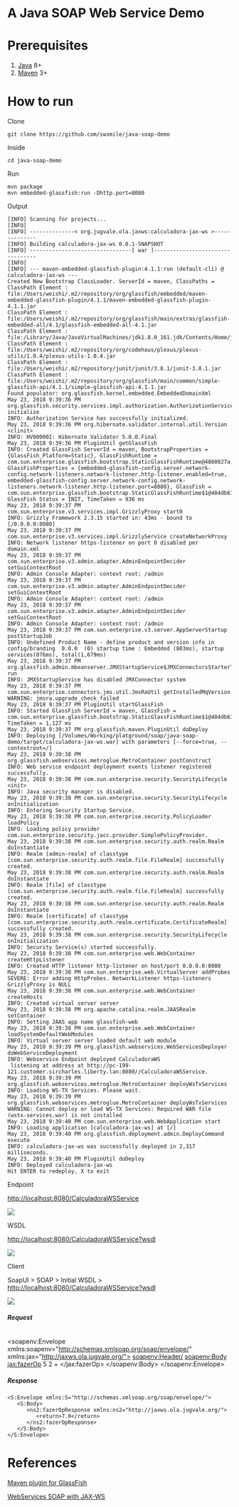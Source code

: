 # A Java SOAP Web Service Demo


# Prerequisites

1. [Java](http://www.oracle.com/technetwork/java/javase/downloads/jdk8-downloads-2133151.html) 8+
2. [Maven](https://maven.apache.org) 3+


# How to run

Clone

```
git clone https://github.com/swsmile/java-soap-demo
```

Inside

```
cd java-soap-demo
```

Run

```
mvn package
mvn embedded-glassfish:run -Dhttp.port=8080
```


Output

```
[INFO] Scanning for projects...
[INFO]
[INFO] --------------< org.jugvale.ola.jaxws:calculadora-jax-ws >--------------
[INFO] Building calculadora-jax-ws 0.0.1-SNAPSHOT
[INFO] --------------------------------[ war ]---------------------------------
[INFO]
[INFO] --- maven-embedded-glassfish-plugin:4.1.1:run (default-cli) @ calculadora-jax-ws ---
Created New Bootstrap ClassLoader. ServerId = maven, ClassPaths =
ClassPath Element : file:/Users/weishi/.m2/repository/org/glassfish/embedded/maven-embedded-glassfish-plugin/4.1.1/maven-embedded-glassfish-plugin-4.1.1.jar
ClassPath Element : file:/Users/weishi/.m2/repository/org/glassfish/main/extras/glassfish-embedded-all/4.1/glassfish-embedded-all-4.1.jar
ClassPath Element : file:/Library/Java/JavaVirtualMachines/jdk1.8.0_161.jdk/Contents/Home/jre/../lib/tools.jar
ClassPath Element : file:/Users/weishi/.m2/repository/org/codehaus/plexus/plexus-utils/1.0.4/plexus-utils-1.0.4.jar
ClassPath Element : file:/Users/weishi/.m2/repository/junit/junit/3.8.1/junit-3.8.1.jar
ClassPath Element : file:/Users/weishi/.m2/repository/org/glassfish/main/common/simple-glassfish-api/4.1.1/simple-glassfish-api-4.1.1.jar
Found populator: org.glassfish.kernel.embedded.EmbeddedDomainXml
May 23, 2018 9:39:36 PM org.glassfish.security.services.impl.authorization.AuthorizationServiceImpl initialize
INFO: Authorization Service has successfully initialized.
May 23, 2018 9:39:36 PM org.hibernate.validator.internal.util.Version <clinit>
INFO: HV000001: Hibernate Validator 5.0.0.Final
May 23, 2018 9:39:36 PM PluginUtil getGlassFish
INFO: Created GlassFish ServerId = maven, BootstrapProperties = {GlassFish_Platform=Static}, GlassFishRuntime = com.sun.enterprise.glassfish.bootstrap.StaticGlassFishRuntime@4860827a, GlassFishProperties = {embedded-glassfish-config.server.network-config.network-listeners.network-listener.http-listener.enabled=true, embedded-glassfish-config.server.network-config.network-listeners.network-listener.http-listener.port=8080}, GlassFish = com.sun.enterprise.glassfish.bootstrap.StaticGlassFishRuntime$1@404db674, GlassFish Status = INIT, TimeTaken = 936 ms
May 23, 2018 9:39:37 PM com.sun.enterprise.v3.services.impl.GrizzlyProxy start0
INFO: Grizzly Framework 2.3.15 started in: 43ms - bound to [/0.0.0.0:8080]
May 23, 2018 9:39:37 PM com.sun.enterprise.v3.services.impl.GrizzlyService createNetworkProxy
INFO: Network listener https-listener on port 0 disabled per domain.xml
May 23, 2018 9:39:37 PM com.sun.enterprise.v3.admin.adapter.AdminEndpointDecider setGuiContextRoot
INFO: Admin Console Adapter: context root: /admin
May 23, 2018 9:39:37 PM com.sun.enterprise.v3.admin.adapter.AdminEndpointDecider setGuiContextRoot
INFO: Admin Console Adapter: context root: /admin
May 23, 2018 9:39:37 PM com.sun.enterprise.v3.admin.adapter.AdminEndpointDecider setGuiContextRoot
INFO: Admin Console Adapter: context root: /admin
May 23, 2018 9:39:37 PM com.sun.enterprise.v3.server.AppServerStartup postStartupJob
INFO: Undefined Product Name - define product and version info in config/branding  0.0.0  (0) startup time : Embedded (803ms), startup services(876ms), total(1,679ms)
May 23, 2018 9:39:37 PM org.glassfish.admin.mbeanserver.JMXStartupService$JMXConnectorsStarterThread run
INFO: JMXStartupService has disabled JMXConnector system
May 23, 2018 9:39:37 PM com.sun.enterprise.connectors.jms.util.JmsRaUtil getInstalledMqVersion
WARNING: jmsra.upgrade_check_failed
May 23, 2018 9:39:37 PM PluginUtil startGlassFish
INFO: Started GlassFish ServerId = maven, GlassFish = com.sun.enterprise.glassfish.bootstrap.StaticGlassFishRuntime$1@404db674, TimeTaken = 1,127 ms
May 23, 2018 9:39:37 PM org.glassfish.maven.PluginUtil doDeploy
INFO: Deploying [/Volumes/Working/platground/soap/java-soap-demo/target/calculadora-jax-ws.war] with parameters [--force=true, --contextroot=/]
May 23, 2018 9:39:38 PM org.glassfish.webservices.metroglue.MetroContainer postConstruct
INFO: Web service endpoint deployment events listener registered successfully.
May 23, 2018 9:39:38 PM com.sun.enterprise.security.SecurityLifecycle <init>
INFO: Java security manager is disabled.
May 23, 2018 9:39:38 PM com.sun.enterprise.security.SecurityLifecycle onInitialization
INFO: Entering Security Startup Service.
May 23, 2018 9:39:38 PM com.sun.enterprise.security.PolicyLoader loadPolicy
INFO: Loading policy provider com.sun.enterprise.security.jacc.provider.SimplePolicyProvider.
May 23, 2018 9:39:38 PM com.sun.enterprise.security.auth.realm.Realm doInstantiate
INFO: Realm [admin-realm] of classtype [com.sun.enterprise.security.auth.realm.file.FileRealm] successfully created.
May 23, 2018 9:39:38 PM com.sun.enterprise.security.auth.realm.Realm doInstantiate
INFO: Realm [file] of classtype [com.sun.enterprise.security.auth.realm.file.FileRealm] successfully created.
May 23, 2018 9:39:38 PM com.sun.enterprise.security.auth.realm.Realm doInstantiate
INFO: Realm [certificate] of classtype [com.sun.enterprise.security.auth.realm.certificate.CertificateRealm] successfully created.
May 23, 2018 9:39:38 PM com.sun.enterprise.security.SecurityLifecycle onInitialization
INFO: Security Service(s) started successfully.
May 23, 2018 9:39:38 PM com.sun.enterprise.web.WebContainer createHttpListener
INFO: Created HTTP listener http-listener on host/port 0.0.0.0:8080
May 23, 2018 9:39:38 PM com.sun.enterprise.web.VirtualServer addProbes
SEVERE: Error adding HttpProbes. NetworkListener https-listeners GrizzlyProxy is NULL
May 23, 2018 9:39:38 PM com.sun.enterprise.web.WebContainer createHosts
INFO: Created virtual server server
May 23, 2018 9:39:38 PM org.apache.catalina.realm.JAASRealm setContainer
INFO: Setting JAAS app name glassfish-web
May 23, 2018 9:39:38 PM com.sun.enterprise.web.WebContainer loadSystemDefaultWebModules
INFO: Virtual server server loaded default web module
May 23, 2018 9:39:39 PM org.glassfish.webservices.WebServicesDeployer doWebServiceDeployment
INFO: Webservice Endpoint deployed CalculadoraWS
 listening at address at http://pc-199-121.customer.sircharles.liberty.lan:8080//CalculadoraWSService.
May 23, 2018 9:39:39 PM org.glassfish.webservices.metroglue.MetroContainer deployWsTxServices
INFO: Loading WS-TX Services. Please wait.
May 23, 2018 9:39:39 PM org.glassfish.webservices.metroglue.MetroContainer deployWsTxServices
WARNING: Cannot deploy or load WS-TX Services: Required WAR file (wstx-services.war) is not installed
May 23, 2018 9:39:40 PM com.sun.enterprise.web.WebApplication start
INFO: Loading application [calculadora-jax-ws] at [/]
May 23, 2018 9:39:40 PM org.glassfish.deployment.admin.DeployCommand execute
INFO: calculadora-jax-ws was successfully deployed in 2,317 milliseconds.
May 23, 2018 9:39:40 PM PluginUtil doDeploy
INFO: Deployed calculadora-jax-ws
Hit ENTER to redeploy, X to exit
```


Endpoint

[http://localhost:8080/CalculadoraWSService](http://localhost:8080/CalculadoraWSService)

![](doc/endpoint.jpg)

WSDL

[http://localhost:8080/CalculadoraWSService?wsdl](http://localhost:8080/CalculadoraWSService?wsdl)

![](doc/wsdl.jpg)

Client

SoapUI > SOAP > Initial WSDL > [http://localhost:8080/CalculadoraWSService?wsdl](http://localhost:8080/CalculadoraWSService?wsdl)

![](doc/soapui.jpg)

##### Request

```

```

<soapenv:Envelope xmlns:soapenv="http://schemas.xmlsoap.org/soap/envelope/" xmlns:jax="http://jaxws.ola.jugvale.org/">
   <soapenv:Header/>
   <soapenv:Body>
      <jax:fazerOp>
         <num1>5</num1>
         <num2>2</num2>
         <!--Optional:-->
         <op>+</op>
      </jax:fazerOp>
   </soapenv:Body>
</soapenv:Envelope>

##### Response

```
<S:Envelope xmlns:S="http://schemas.xmlsoap.org/soap/envelope/">
   <S:Body>
      <ns2:fazerOpResponse xmlns:ns2="http://jaxws.ola.jugvale.org/">
         <return>7.0</return>
      </ns2:fazerOpResponse>
   </S:Body>
</S:Envelope>
```



# References

[Maven plugin for GlassFish](https://jinahya.wordpress.com/2015/04/23/using-maven-embedded-glassfish-plugin-4-x/)

[WebServices SOAP with JAX-WS](http://aprendendo-javaee.blogspot.com.es/2014/01/introducao-web-services-soap-com-jax-ws.html)

